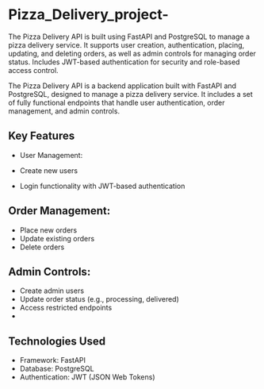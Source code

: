 # Pizza_Delivery_project-
The Pizza Delivery API is built using FastAPI and PostgreSQL to manage a pizza delivery service. It supports user creation, authentication, placing, updating, and deleting orders, as well as admin controls for managing order status. Includes JWT-based authentication for security and role-based access control.

The Pizza Delivery API is a backend application built with FastAPI and PostgreSQL, designed to manage a pizza delivery service. It includes a set of fully functional endpoints that handle user authentication, order management, and admin controls.

## Key Features
- User Management:

- Create new users
- Login functionality with JWT-based authentication
  
## Order Management:
- Place new orders
- Update existing orders
- Delete orders

## Admin Controls:
- Create admin users
- Update order status (e.g., processing, delivered)
- Access restricted endpoints
- 
## Technologies Used

- Framework: FastAPI
- Database: PostgreSQL
- Authentication: JWT (JSON Web Tokens)
